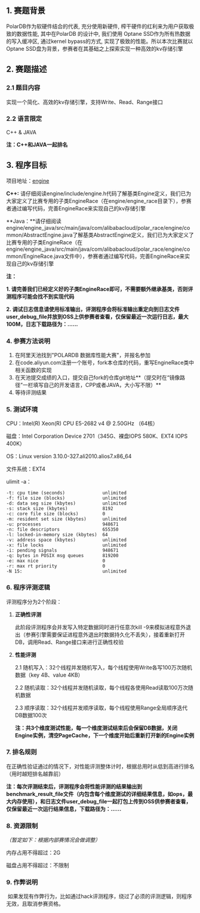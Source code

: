 ## 1. 赛题背景

PolarDB作为软硬件结合的代表, 充分使用新硬件, 榨干硬件的红利来为用户获取极致的数据性能, 其中在PolarDB 的设计中, 我们使用 Optane SSD作为所有热数据的写入缓冲区, 通过kernel bypass的方式, 实现了极致的性能。所以本次比赛就以Optane SSD盘为背景，参赛者在其基础之上探索实现一种高效的kv存储引擎

## 2. 赛题描述

### 2.1 题目内容

实现一个简化、高效的kv存储引擎，支持Write、Read、Range接口

### 2.2 语言限定

C++ & JAVA

**注：C++和JAVA一起排名**

## 3. 程序目标 
项目地址：[engine](https://code.aliyun.com/polar_race2018/engine?spm=a2111a.8458726.0.0.6c6c7a7fY0PJVr)

**C++:** 请仔细阅读engine/include/engine.h代码了解基类Engine定义，我们已为大家定义了比赛专用的子类EngineRace（在engine/engine_race目录下），参赛者通过编写代码，完善EngineRace来实现自己的kv存储引擎

**Java：**请仔细阅读engine/engine_java/src/main/java/com/alibabacloud/polar_race/engine/common/AbstractEngine.java了解基类AbstractEngine定义，我们已为大家定义了比赛专用的子类EngineRace（在engine/engine_java/src/main/java/com/alibabacloud/polar_race/engine/common/EngineRace.java文件中），参赛者通过编写代码，完善EngineRace来实现自己的kv存储引擎

**注：**

**1. 请完善我们已经定义好的子类EngineRace即可，不需要额外继承基类，否则评测程序可能会找不到实现代码**

**2. 调试日志信息请使用标准输出，评测程序会将标准输出重定向到日志文件user_debug_file并放到OSS上供参赛者查看，仅保留最近一次运行日志，最大100M，日志下载路径为：......**

### 4. 参赛方法说明

1. 在阿里天池找到"POLARDB 数据库性能大赛"，并报名参加
2. 在code.aliyun.com注册一个账号，fork本仓库的代码，重写EngineRace类中相关函数的实现
3. 在天池提交成绩的入口，提交自己fork的仓库git地址**（提交时在“镜像路径”一栏填写自己的开发语言，CPP或者JAVA，大小写不限）** 
4. 等待评测结果

### 5. 测试环境

CPU：Intel(R) Xeon(R) CPU E5-2682 v4 @ 2.50GHz （64核）

磁盘：Intel Corporation Device 2701（345G、裸盘IOPS 580K、EXT4 IOPS 400K）

OS：Linux version 3.10.0-327.ali2010.alios7.x86_64

文件系统：EXT4

ulimit -a：

```
-t: cpu time (seconds)              unlimited
-f: file size (blocks)              unlimited
-d: data seg size (kbytes)          unlimited
-s: stack size (kbytes)             8192
-c: core file size (blocks)         0
-m: resident set size (kbytes)      unlimited
-u: processes                       948671
-n: file descriptors                655350
-l: locked-in-memory size (kbytes)  64
-v: address space (kbytes)          unlimited
-x: file locks                      unlimited
-i: pending signals                 948671
-q: bytes in POSIX msg queues       819200
-e: max nice                        0
-r: max rt priority                 0
-N 15:                              unlimited
```



### 6. 程序评测逻辑

评测程序分为2个阶段：

1. **正确性评测**

   此阶段评测程序会并发写入特定数据同时进行任意次kill -9来模拟进程意外退出（参赛引擎需要保证进程意外退出时数据持久化不丢失），接着重新打开DB，调用Read、Range接口来进行正确性校验

2. **性能评测**

   2.1 随机写入：32个线程并发随机写入，每个线程使用Write各写100万次随机数据（key 4B、value 4KB）

   2.2 随机读取：32个线程并发随机读取，每个线程各使用Read读取100万次随机数据

   2.3 顺序读取：32个线程并发顺序读取，每个线程使用Range全局顺序迭代DB数据100次

   **注：共3个维度测试性能，每一个维度测试结束后会保留DB数据，关闭Engine实例，清空PageCache，下一个维度开始后重新打开新的Engine实例**

### 7. 排名规则

在正确性验证通过的情况下，对性能评测整体计时，根据总用时从低到高进行排名（用时越短排名越靠前）

**注：每次评测结束后，评测程序会将性能评测的结果输出到benchmark_result_file文件（内包含每个维度测试的详细结果信息，如ops，最大内存使用），和日志文件user_debug_file一起打包上传到OSS供参赛者查看，仅保留最近一次运行结果信息，下载路径为：......**

### 8. 资源限制

*（暂定如下：根据内部赛情况会做调整）*

内存占用不得超过：2G

磁盘占用不得超过：不限制

### 9. 作弊说明

 如果发现有作弊行为，比如通过hack评测程序，绕过了必须的评测逻辑，则程序无效，且取消参赛资格。
